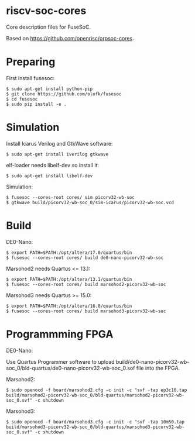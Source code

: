 riscv-soc-cores
===============

Core description files for FuseSoC.

Based on https://github.com/openrisc/orpsoc-cores.


# Preparing

First install fusesoc:

```
$ sudo apt-get install python-pip
$ git clone https://github.com/olofk/fusesoc
$ cd fusesoc
$ sudo pip install -e .
```


# Simulation

Install Icarus Verilog and GtkWave software:

```
$ sudo apt-get install iverilog gtkwave
```

elf-loader needs libelf-dev so install it:

```
$ sudo apt-get install libelf-dev
```

Simulation:

```
$ fusesoc --cores-root cores/ sim picorv32-wb-soc
$ gtkwave build/picorv32-wb-soc_0/sim-icarus/picorv32-wb-soc.vcd
```


# Build

DE0-Nano:

```
$ export PATH=$PATH:/opt/altera/17.0/quartus/bin
$ fusesoc --cores-root cores/ build de0-nano-picorv32-wb-soc
```

Marsohod2 needs Quartus <= 13.1:

```
$ export PATH=$PATH:/opt/altera/13.1/quartus/bin
$ fusesoc --cores-root cores/ build marsohod2-picorv32-wb-soc
```

Marsohod3 needs Quartus >= 15.0:

```
$ export PATH=$PATH:/opt/altera/16.0/quartus/bin
$ fusesoc --cores-root cores/ build marsohod3-picorv32-wb-soc
```


# Programmming FPGA

DE0-Nano:

Use Quartus Programmer software to upload
build/de0-nano-picorv32-wb-soc_0/bld-quartus/de0-nano-picorv32-wb-soc_0.sof
file into the FPGA.

Marsohod2:

```
$ sudo openocd -f board/marsohod2.cfg -c init -c "svf -tap ep3c10.tap build/marsohod2-picorv32-wb-soc_0/bld-quartus/marsohod2-picorv32-wb-soc_0.svf" -c shutdown

```

Marsohod3:

```
$ sudo openocd -f board/marsohod3.cfg -c init -c "svf -tap 10m50.tap build/marsohod3-picorv32-wb-soc_0/bld-quartus/marsohod3-picorv32-wb-soc_0.svf" -c shutdown
```
